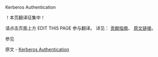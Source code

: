  Kerberos Authentication

 ！本页翻译征集中！

请点击页面上方 EDIT THIS PAGE 参与翻译。
详见：
[贡献指南]( https://github.com/JinMuInfo/MongoDB-Manual-zh/blob/master/CONTRIBUTING.md )、
[原文链接](  https://docs.mongodb.com/manual/core/kerberos/  )。

 参见

原文 - [Kerberos Authentication]( https://docs.mongodb.com/manual/core/kerberos/ )


